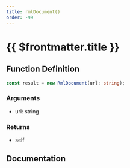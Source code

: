 ```yaml
---
title: rmlDocument()
order: -99
---
```


# {{ $frontmatter.title }}

<!--@include: ./rmlDocument_partial_header.md-->

## Function Definition

```ts
const result = new RmlDocument(url: string);
```

### Arguments

* url: string

### Returns

* self

## Documentation

<!--@include: ./rmlDocument_partial_footer.md-->
